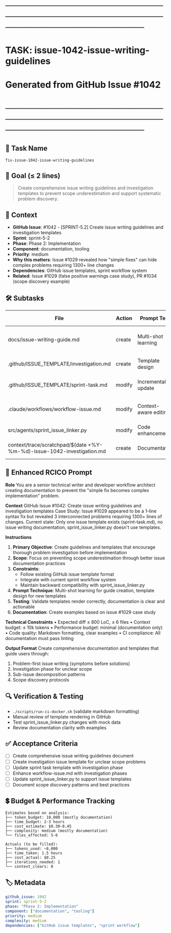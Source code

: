 # ────────────────────────────────────────────────────────────────────────
# TASK: issue-1042-issue-writing-guidelines
# Generated from GitHub Issue #1042
# ────────────────────────────────────────────────────────────────────────

## 📌 Task Name
`fix-issue-1042-issue-writing-guidelines`

## 🎯 Goal (≤ 2 lines)
> Create comprehensive issue writing guidelines and investigation templates to prevent scope underestimation and support systematic problem discovery.

## 🧠 Context
- **GitHub Issue**: #1042 - [SPRINT-5.2] Create issue writing guidelines and investigation templates
- **Sprint**: sprint-5-2
- **Phase**: Phase 2: Implementation
- **Component**: documentation, tooling
- **Priority**: medium
- **Why this matters**: Issue #1029 revealed how "simple fixes" can hide complex problems requiring 1300+ line changes
- **Dependencies**: GitHub issue templates, sprint workflow system
- **Related**: Issue #1029 (false positive warnings case study), PR #1034 (scope discovery example)

## 🛠️ Subtasks

| File | Action | Prompt Tech | Purpose | Context Impact |
|------|--------|-------------|---------|----------------|
| docs/issue-writing-guide.md | create | Multi-shot learning | Comprehensive guide for writing effective issues | High |
| .github/ISSUE_TEMPLATE/investigation.md | create | Template design | Template for unclear scope problems | Medium |
| .github/ISSUE_TEMPLATE/sprint-task.md | modify | Incremental update | Add investigation phase section | Low |
| .claude/workflows/workflow-issue.md | modify | Context-aware editing | Add investigation workflow phases | Medium |
| src/agents/sprint_issue_linker.py | modify | Code enhancement | Support issue template usage | Medium |
| context/trace/scratchpad/$(date +%Y-%m-%d)-issue-1042-investigation.md | create | Documentation | Document implementation findings | Low |

## 📝 Enhanced RCICO Prompt
**Role**
You are a senior technical writer and developer workflow architect creating documentation to prevent the "simple fix becomes complex implementation" problem.

**Context**
GitHub Issue #1042: Create issue writing guidelines and investigation templates
Case Study: Issue #1029 appeared to be a 1-line syntax fix but revealed 3 interconnected problems requiring 1300+ lines of changes.
Current state: Only one issue template exists (sprint-task.md), no issue writing documentation, sprint_issue_linker.py doesn't use templates.

**Instructions**
1. **Primary Objective**: Create guidelines and templates that encourage thorough problem investigation before implementation
2. **Scope**: Focus on preventing scope underestimation through better issue documentation practices
3. **Constraints**:
   - Follow existing GitHub issue template format
   - Integrate with current sprint workflow system
   - Maintain backward compatibility with sprint_issue_linker.py
4. **Prompt Technique**: Multi-shot learning for guide creation, template design for new templates
5. **Testing**: Validate templates render correctly, documentation is clear and actionable
6. **Documentation**: Create examples based on issue #1029 case study

**Technical Constraints**
• Expected diff ≤ 800 LoC, ≤ 6 files
• Context budget: ≤ 10k tokens
• Performance budget: minimal (documentation only)
• Code quality: Markdown formatting, clear examples
• CI compliance: All documentation must pass linting

**Output Format**
Create comprehensive documentation and templates that guide users through:
1. Problem-first issue writing (symptoms before solutions)
2. Investigation phase for unclear scope
3. Sub-issue decomposition patterns
4. Scope discovery protocols

## 🔍 Verification & Testing
- `./scripts/run-ci-docker.sh` (validate markdown formatting)
- Manual review of template rendering in GitHub
- Test sprint_issue_linker.py changes with mock data
- Review documentation clarity with examples

## ✅ Acceptance Criteria
- [ ] Create comprehensive issue writing guidelines document
- [ ] Create investigation issue template for unclear scope problems
- [ ] Update sprint task template with investigation phase
- [ ] Enhance workflow-issue.md with investigation phases
- [ ] Update sprint_issue_linker.py to support issue templates
- [ ] Document scope discovery patterns and best practices

## 💲 Budget & Performance Tracking
```
Estimates based on analysis:
├── token_budget: 10,000 (mostly documentation)
├── time_budget: 2-3 hours
├── cost_estimate: $0.30-0.45
├── complexity: medium (mostly documentation)
└── files_affected: 5-6

Actuals (to be filled):
├── tokens_used: ~8,000
├── time_taken: 1.5 hours
├── cost_actual: $0.25
├── iterations_needed: 1
└── context_clears: 0
```

## 🏷️ Metadata
```yaml
github_issue: 1042
sprint: sprint-5-2
phase: "Phase 2: Implementation"
component: ["documentation", "tooling"]
priority: medium
complexity: medium
dependencies: ["GitHub issue templates", "sprint workflow"]
```
